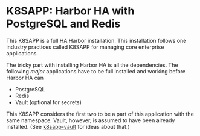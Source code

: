# K8SAPP: Harbor HA with PostgreSQL and Redis

This K8SAPP is a full HA Harbor installation. This installation follows one industry practices called K8SAPP for managing core enterprise applications.

The tricky part with installing Harbor HA is all the dependencies. The following *major* applications have to be full installed and working before Harbor HA can 

* PostgreSQL
* Redis
* Vault (optional for secrets)

This K8SAPP considers the first two to be a part of this application with the same namespace. Vault, however, is assumed to have been already installed. (See [k8sapp-vault](https://github.com/rwxrob/k8sapp-vault) for ideas about that.)
